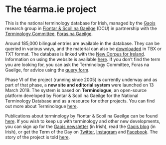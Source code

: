 # The téarma.ie project

This is the national terminology database for Irish, managed by the [Gaois](https://www.gaois.ie/) research group in [Fiontar & Scoil na Gaeilge](https://www.dcu.ie/fiontar_scoilnagaeilge/gaeilge/index.shtml) (DCU) in partnership with the [Terminology Committee](https://www.forasnagaeilge.ie/fuinn/focloireacht/), [Foras na Gaeilge](https://www.gaeilge.ie/).

Around 185,000 bilingual entries are available in the database. They can be queried in various ways, and the material can also be [downloaded](http://www-tearma-ie.gaois.ie/download/) in TBX or TXT format. The database is linked with the [New Corpus for Ireland](/eolas/corpus.en). Information on using the website is available [here](/help/intro.en). If you don’t find the term you are looking for, you can ask the Terminology Committee, Foras na Gaeilge, for advice using the [query form](/ask/).

Phase VI of the project (running since 2005) is currently underway and as part of that phase, a **new site and editorial system** were launched on 13 March 2019. The system is based on **Terminologue**, an open-source platform developed by Fiontar & Scoil na Gaeilge for the National Terminology Database and as a resource for other projects. You can find out more about Terminologue [here](http://www.terminologue.org/).

Publications about terminology by Fiontar & Scoil na Gaeilge can be found [here](https://www.gaois.ie/eolas/en/publications/). If you wish to keep up with terminology and other new developments, you can sign up for the [Gaois newsletter](https://www.gaois.ie/email/en/) (in Irish), read the [Gaois blog](https://www.gaois.ie/blg/ga/) (in Irish), or get the Term of the Day on [Twitter](https://twitter.com/tearma_ie), [Instagram](https://www.instagram.com/tearma_ie/) and [Facebook](https://www.facebook.com/tearma.ie/). The story of the project is told [here](/eolas/history.en).

